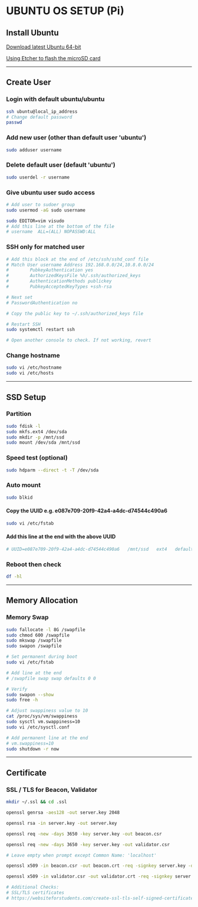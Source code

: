 # UBUNTU OS SETUP (Pi)

## Install Ubuntu

[Download latest Ubuntu 64-bit](https://ubuntu.com/download/raspberry-pi)

[Using Etcher to flash the microSD card](https://www.balena.io/etcher/)

---
## Create User 
### Login with default ubuntu/ubuntu
```bash
ssh ubuntu@local_ip_address
# Change default password
passwd
```

### Add new user (other than default user 'ubuntu')
```bash
sudo adduser username
```

### Delete default user (default 'ubuntu')
```bash
sudo userdel -r username
```

### Give ubuntu user sudo access
```bash
# Add user to sudoer group
sudo usermod -aG sudo username

sudo EDITOR=vim visudo
# Add this line at the bottom of the file
# username  ALL=(ALL) NOPASSWD:ALL
```

### SSH only for matched user
```bash
# Add this block at the end of /etc/ssh/sshd_conf file
# Match User username Address 192.168.0.0/24,10.8.0.0/24
#        PubkeyAuthentication yes
#        AuthorizedKeysFile %h/.ssh/authorized_keys
#        AuthenticationMethods publickey
#        PubkeyAcceptedKeyTypes +ssh-rsa

# Next set 
# PasswordAuthentication no

# Copy the public key to ~/.ssh/authorized_keys file

# Restart SSH
sudo systemctl restart ssh

# Open another console to check. If not working, revert
```

### Change hostname 
```bash
sudo vi /etc/hostname
sudo vi /etc/hosts
```
---

## SSD Setup
### Partition
```bash
sudo fdisk -l
sudo mkfs.ext4 /dev/sda
sudo mkdir -p /mnt/ssd
sudo mount /dev/sda /mnt/ssd
```
### Speed test (optional)
```bash
sudo hdparm --direct -t -T /dev/sda
```
### Auto mount
```bash
sudo blkid
```
#### Copy the UUID e.g. e087e709-20f9-42a4-a4dc-d74544c490a6
```bash
sudo vi /etc/fstab
```
#### Add this line at the end with the above UUID
```bash
# UUID=e087e709-20f9-42a4-a4dc-d74544c490a6   /mnt/ssd   ext4   defaults   0   2
```
### Reboot then check
```bash
df -hl
```
---

## Memory Allocation
### Memory Swap
```bash
sudo fallocate -l 8G /swapfile
sudo chmod 600 /swapfile
sudo mkswap /swapfile
sudo swapon /swapfile

# Set permanent during boot
sudo vi /etc/fstab

# Add line at the end
# /swapfile swap swap defaults 0 0

# Verify
sudo swapon --show
sudo free -h

# Adjust swappiness value to 10
cat /proc/sys/vm/swappiness
sudo sysctl vm.swappiness=10
sudo vi /etc/sysctl.conf

# Add permanent line at the end
# vm.swappiness=10
sudo shutdown -r now
```
--- 

## Certificate

### SSL / TLS for Beacon, Validator
```bash
mkdir ~/.ssl && cd .ssl

openssl genrsa -aes128 -out server.key 2048

openssl rsa -in server.key -out server.key

openssl req -new -days 3650 -key server.key -out beacon.csr

openssl req -new -days 3650 -key server.key -out validator.csr

# Leave empty when prompt except Common Name: 'localhost'

openssl x509 -in beacon.csr -out beacon.crt -req -signkey server.key -days 3650 

openssl x509 -in validator.csr -out validator.crt -req -signkey server.key -days 3650

# Additional Checks:
# SSL/TLS certificates
# https://websiteforstudents.com/create-ssl-tls-self-signed-certificates-on-ubuntu-16-04-18-04-18-10/
```